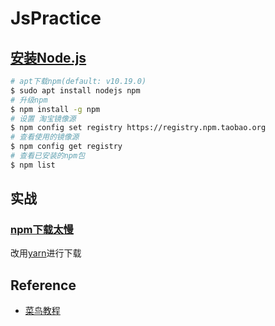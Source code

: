 # JsPractice

## [安装Node.js](https://nodejs.org/en/download/)

```bash
# apt下载npm(default: v10.19.0)
$ sudo apt install nodejs npm
# 升级npm
$ npm install -g npm
# 设置 淘宝镜像源
$ npm config set registry https://registry.npm.taobao.org
# 查看使用的镜像源
$ npm config get registry
# 查看已安装的npm包
$ npm list
```

## 实战

### [npm下载太慢](https://blog.csdn.net/a_alin/article/details/118938238)

改用[yarn](https://yarn.bootcss.com/docs/install#debian-stable)进行下载

## Reference

- [菜鸟教程](https://www.runoob.com/nodejs/nodejs-tutorial.html)